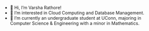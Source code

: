 - 👋 Hi, I’m Varsha Rathore!
- 👀 I’m interested in Cloud Computing and Database Management.
- 🌱 I’m currently an undergraduate student at UConn, majoring in Computer Science & Engineering with a minor in Mathematics.

<!---
varsharathore16/varsharathore16 is a ✨ special ✨ repository because its `README.md` (this file) appears on your GitHub profile.
You can click the Preview link to take a look at your changes.
--->

